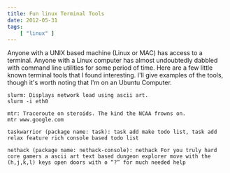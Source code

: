 ```yaml
---
title: Fun linux Terminal Tools
date: 2012-05-31
tags:
    [ "linux" ]
---
```

Anyone with a UNIX based machine (Linux or MAC) has access to a terminal. Anyone with a Linux computer has almost undoubtedly dabbled with command line utilities for some period of time. Here are a few little known terminal tools that I found interesting. I'll give examples of the tools, though it's worth noting that I'm on an Ubuntu Computer.

```
slurm: Displays network load using ascii art.
slurm -i eth0
```

```
mtr: Traceroute on steroids. The kind the NCAA frowns on.
mtr www.google.com
```

```
taskwarrior (package name: task): task add make todo list, task add relax feature rich console based todo list
```

```
nethack (package name: nethack-console): nethack For you truly hard core gamers a ascii art text based dungeon explorer move with the (h,j,k,l) keys open doors with o “?” for much needed help